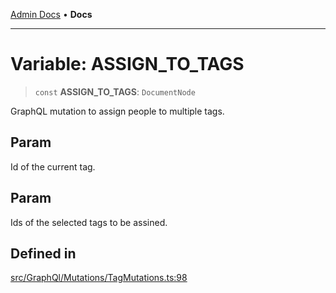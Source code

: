 [Admin Docs](/) • **Docs**

***

# Variable: ASSIGN\_TO\_TAGS

> `const` **ASSIGN\_TO\_TAGS**: `DocumentNode`

GraphQL mutation to assign people to multiple tags.

## Param

Id of the current tag.

## Param

Ids of the selected tags to be assined.

## Defined in

[src/GraphQl/Mutations/TagMutations.ts:98](https://github.com/PalisadoesFoundation/talawa-admin/blob/main/src/GraphQl/Mutations/TagMutations.ts#L98)
